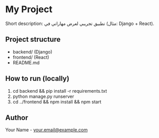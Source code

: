 # My Project
Short description: تطبيق تجريبي لعرض مهاراتي في (مثال: Django + React).

## Project structure
- backend/  (Django)
- frontend/ (React)
- README.md

## How to run (locally)
1. cd backend && pip install -r requirements.txt
2. python manage.py runserver
3. cd ../frontend && npm install && npm start

## Author
Your Name - your.email@example.com

